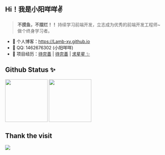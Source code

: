 
## Hi！我是小阳咩咩✌️ 


> **不摸鱼，不摆烂！！**
持续学习前端开发，立志成为优秀的前端开发工程师~做个终身学习者。

- 🏡 个人博客：https://Lamb-xy.github.io
- 💬 QQ: 1462676302 (小阳咩咩)
- 🌱 项目经历：<a href="" target="_blank">待完善</a> | <a href="" target="_blank">待完善</a> | <a href="https://github.com/Lamb-xy/" target="_blank">求星星 ✨</a>

## Github Status ✨

<img align="" height="137px" src="https://github-readme-stats.vercel.app/api?username=Lamb-xy&hide_title=true&hide_border=true&show_icons=true&include_all_commits=true&line_height=21&bg_color=0,EC6C6C,FFD479,FFFC79,73FA79&theme=graywhite&locale=cn" />
<img align="" height="137px" src="https://github-readme-stats.vercel.app/api/top-langs/?username=Lamb-xy&hide_title=true&hide_border=true&layout=compact&bg_color=0,73FA79,73FDFF,D783FF&theme=graywhite&locale=cn" />


## Thank the visit

![](http://profile-counter.glitch.me/Lamb-xy/count.svg)
